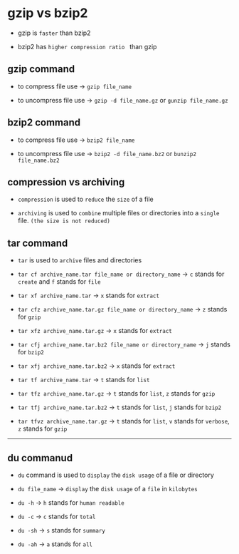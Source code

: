 # gzip vs bzip2

- gzip is `faster` than bzip2

- bzip2 has `higher compression ratio ` than gzip

## gzip command

- to compress file use $\to$ `gzip file_name`

- to uncompress file use $\to$ `gzip -d file_name.gz` or `gunzip file_name.gz`

## bzip2 command

- to compress file use $\to$ `bzip2 file_name`

- to uncompress file use $\to$ `bzip2 -d file_name.bz2` or `bunzip2 file_name.bz2`

## compression vs archiving

- `compression` is used to `reduce` the `size` of a file

- `archiving` is used to `combine` multiple files or directories into a `single` file. `(the size is not reduced)`

## tar command

- `tar` is used to `archive` files and directories

- `tar cf archive_name.tar file_name or directory_name` $\to$ `c` stands for `create` and `f` stands for `file`

- `tar xf archive_name.tar` $\to$ `x` stands for `extract`

- `tar cfz archive_name.tar.gz file_name or directory_name` $\to$ `z` stands for `gzip`

- `tar xfz archive_name.tar.gz` $\to$ `x` stands for `extract`

- `tar cfj archive_name.tar.bz2 file_name or directory_name` $\to$ `j` stands for `bzip2`

- `tar xfj archive_name.tar.bz2` $\to$ `x` stands for `extract`

- `tar tf archive_name.tar` $\to$ `t` stands for `list`

- `tar tfz archive_name.tar.gz` $\to$ `t` stands for `list`, `z` stands for `gzip`

- `tar tfj archive_name.tar.bz2` $\to$ `t` stands for `list`, `j` stands for `bzip2`

- `tar tfvz archive_name.tar.gz` $\to$ `t` stands for `list`, `v` stands for `verbose`, `z` stands for `gzip`

---

## du commanud

- `du` command is used to `display` the `disk usage` of a file or directory

- `du file_name` $\to$ `display` the `disk usage` of a `file` in `kilobytes`

- `du -h` $\to$ `h` stands for `human readable`

- `du -c` $\to$ `c` stands for `total`

- `du -sh` $\to$ `s` stands for `summary`

- `du -ah` $\to$ `a` stands for `all`
